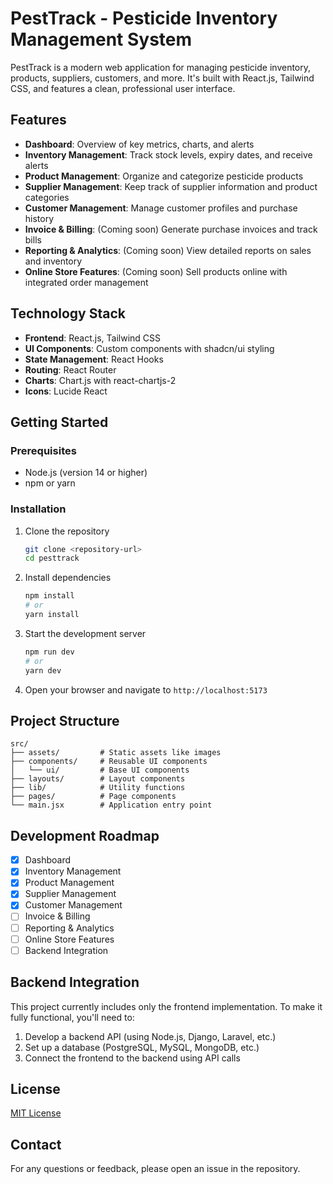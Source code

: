 # PestTrack - Pesticide Inventory Management System

PestTrack is a modern web application for managing pesticide inventory, products, suppliers, customers, and more. It's built with React.js, Tailwind CSS, and features a clean, professional user interface.

## Features

- **Dashboard**: Overview of key metrics, charts, and alerts
- **Inventory Management**: Track stock levels, expiry dates, and receive alerts
- **Product Management**: Organize and categorize pesticide products
- **Supplier Management**: Keep track of supplier information and product categories
- **Customer Management**: Manage customer profiles and purchase history
- **Invoice & Billing**: (Coming soon) Generate purchase invoices and track bills
- **Reporting & Analytics**: (Coming soon) View detailed reports on sales and inventory
- **Online Store Features**: (Coming soon) Sell products online with integrated order management

## Technology Stack

- **Frontend**: React.js, Tailwind CSS
- **UI Components**: Custom components with shadcn/ui styling
- **State Management**: React Hooks
- **Routing**: React Router
- **Charts**: Chart.js with react-chartjs-2
- **Icons**: Lucide React

## Getting Started

### Prerequisites

- Node.js (version 14 or higher)
- npm or yarn

### Installation

1. Clone the repository
   ```bash
   git clone <repository-url>
   cd pesttrack
   ```

2. Install dependencies
   ```bash
   npm install
   # or
   yarn install
   ```

3. Start the development server
   ```bash
   npm run dev
   # or
   yarn dev
   ```

4. Open your browser and navigate to `http://localhost:5173`

## Project Structure

```
src/
├── assets/         # Static assets like images
├── components/     # Reusable UI components
│   └── ui/         # Base UI components
├── layouts/        # Layout components
├── lib/            # Utility functions
├── pages/          # Page components
└── main.jsx        # Application entry point
```

## Development Roadmap

- [x] Dashboard
- [x] Inventory Management
- [x] Product Management
- [x] Supplier Management
- [x] Customer Management
- [ ] Invoice & Billing
- [ ] Reporting & Analytics
- [ ] Online Store Features
- [ ] Backend Integration

## Backend Integration

This project currently includes only the frontend implementation. To make it fully functional, you'll need to:

1. Develop a backend API (using Node.js, Django, Laravel, etc.)
2. Set up a database (PostgreSQL, MySQL, MongoDB, etc.)
3. Connect the frontend to the backend using API calls

## License

[MIT License](LICENSE)

## Contact

For any questions or feedback, please open an issue in the repository.
